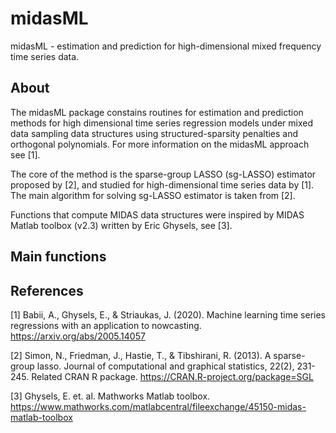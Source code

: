 # midasML

midasML - estimation and prediction for high-dimensional mixed frequency time series data.

## About
The midasML package constains routines for estimation and prediction methods for high dimensional time series regression models under mixed data sampling data structures using structured-sparsity penalties and orthogonal polynomials. For more information on the midasML approach see [1]. 

The core of the method is the sparse-group LASSO (sg-LASSO) estimator proposed by [2], and studied for high-dimensional time series data by [1]. The main algorithm for solving sg-LASSO estimator is taken from [2]. 

Functions that compute MIDAS data structures were inspired by MIDAS Matlab toolbox (v2.3) written by Eric Ghysels, see [3].

## Main functions












## References

[1] Babii, A., Ghysels, E., & Striaukas, J. (2020). Machine learning time series regressions with an application to nowcasting. <https://arxiv.org/abs/2005.14057>

[2] Simon, N., Friedman, J., Hastie, T., & Tibshirani, R. (2013). A sparse-group lasso. Journal of computational and graphical statistics, 22(2), 231-245. Related CRAN R package. https://CRAN.R-project.org/package=SGL 

[3] Ghysels, E. et. al. Mathworks Matlab toolbox. https://www.mathworks.com/matlabcentral/fileexchange/45150-midas-matlab-toolbox
